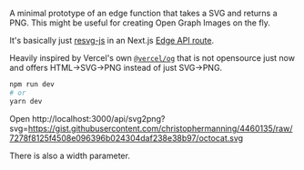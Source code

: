 A minimal prototype of an edge function that takes a SVG and returns a PNG.
This might be useful for creating Open Graph Images on the fly.

It's basically just [resvg-js](https://github.com/yisibl/resvg-js) in an Next.js [Edge API route](https://nextjs.org/docs/api-routes/edge-api-routes).

Heavily inspired by Vercel's own [`@vercel/og`](https://vercel.com/docs/concepts/functions/edge-functions/og-image-generation) that is not opensource just now and offers HTML->SVG->PNG instead of just SVG->PNG.

```bash
npm run dev
# or
yarn dev
```

Open http://localhost:3000/api/svg2png?svg=https://gist.githubusercontent.com/christophermanning/4460135/raw/7278f8125f4508e096396b024304daf238e38b97/octocat.svg

There is also a width parameter.
